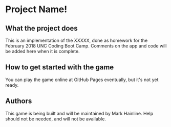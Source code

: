 # Project Name!

## What the project does
This is an implementation of the XXXXX, done as homework for the February 2018 UNC Coding Boot Camp. Comments on the app and code will be added here when it is complete.

## How to get started with the game
You can play the game online at GitHub Pages eventually, but it's not yet ready.

## Authors
This game is being built and will be maintained by Mark Hainline. Help should not be needed, and will not be available.
